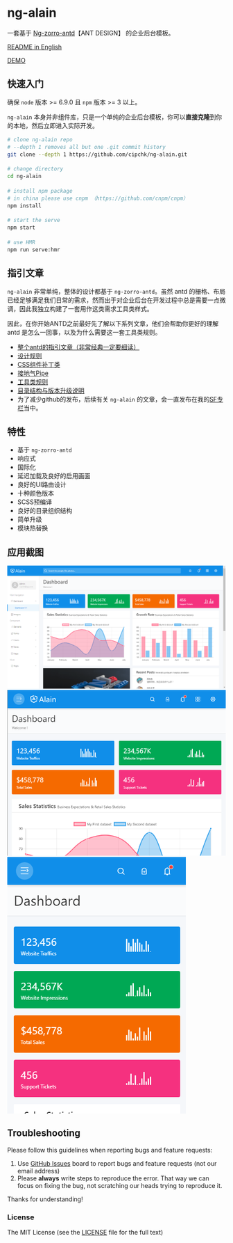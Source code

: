 # ng-alain

一套基于 [Ng-zorro-antd](https://github.com/NG-ZORRO/ng-zorro-antd)【ANT DESIGN】 的企业后台模板。

[README in English](README.md)

[DEMO](https://cipchk.github.io/ng-alain/)

## 快速入门

确保 `node` 版本 >= 6.9.0 且 `npm` 版本 >= 3 以上。

`ng-alain` 本身并非组件库，只是一个单纯的企业后台模板，你可以**直接克隆**到你的本地，然后立即进入实际开发。

```bash
# clone ng-alain repo
# --depth 1 removes all but one .git commit history
git clone --depth 1 https://github.com/cipchk/ng-alain.git

# change directory
cd ng-alain

# install npm package
# in china please use cnpm （https://github.com/cnpm/cnpm）
npm install

# start the serve
npm start

# use HMR
npm run serve:hmr
```

## 指引文章

`ng-alain` 非常单纯，整体的设计都基于 `ng-zorro-antd`。虽然 antd 的栅格、布局已经足够满足我们日常的需求，然而出于对企业后台在开发过程中总是需要一点微调，因此我独立构建了一套用作这类需求工具类样式。

因此，在你开始ANTD之前最好先了解以下系列文章，他们会帮助你更好的理解 antd 是怎么一回事，以及为什么需要这一套工具类规则。

+ [整个antd的指引文章（非常经典一定要细读）](https://ant.design/docs/spec/introduce-cn)
+ [设计规则](_documents/layout.md)
+ [CSS组件补丁类](_documents/component-patch.md)
+ [接地气Pipe](_documents/pipe.md)
+ [工具类规则](_documents/utils.md)
+ [目录结构与版本升级说明](_documents/upgrade.md)
+ 为了减少github的发布，后续有关 `ng-alain` 的文章，会一直发布在我的[SF专栏](https://segmentfault.com/blog/cipchk)当中。

## 特性

+ 基于 `ng-zorro-antd`
+ 响应式
+ 国际化
+ 延迟加载及良好的启用画面
+ 良好的UI路由设计
+ 十种颜色版本
+ SCSS预编译
+ 良好的目录组织结构
+ 简单升级
+ 模块热替换

## 应用截图

![desktop](_screenshot/desktop.png)
![ipad](_screenshot/ipad.png)
![iphone](_screenshot/iphone.png)

## Troubleshooting

Please follow this guidelines when reporting bugs and feature requests:

1. Use [GitHub Issues](https://github.com/cipchk/ng-alain/issues) board to report bugs and feature requests (not our email address)
2. Please **always** write steps to reproduce the error. That way we can focus on fixing the bug, not scratching our heads trying to reproduce it.

Thanks for understanding!

### License

The MIT License (see the [LICENSE](https://github.com/cipchk/ng-alain/blob/master/LICENSE) file for the full text)
